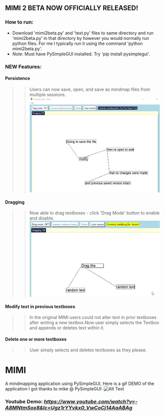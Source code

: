 
## MIMI 2 BETA NOW OFFICIALLY RELEASED!
### How to run: ### 
* Download 'mimi2beta.py' and 'text.py' files to same directory and run 'mimi2beta.py' in that directory by however you would normally run python files. For me I typically run it using the command 'python mimi2beta.py'.
* *Note*: Must have PySimpleGUI installed. Try 'pip install pysimplegui'. 
### NEW Features: ### 
#### Persistence #### 
>> Users can now save, open, and save as mindmap files from multiple sessions.
>> ![Alt Text](https://github.com/derikvanschaik/MIMI/blob/main/gifs/persistence.gif)
#### Dragging ####
>> Now able to drag textboxes - click 'Drag Mode' button to enable and disable.
>> ![Alt Text](https://github.com/derikvanschaik/MIMI/blob/main/gifs/dragging.gif)
#### Modify text in previous textboxes ####
>> In the original MIMI users could not alter text in prior textboxes after writing a new textbox.Now user simply selects the Textbox and appends or deletes text within it. 
#### Delete one or more textboxes ####
>> User simply selects and deletes textboxes as they please. 


# MIMI
A mindmapping application using PySimpleGUI, 
Here is a gif DEMO of the application I got thanks to mike @ PySimpleGUI:
![Alt Text](https://user-images.githubusercontent.com/46163555/121025574-4b189200-c773-11eb-9bd8-5d6d9dd165f3.gif)

### Youtube Demo: *https://www.youtube.com/watch?v=-A8MNtmSox8&lc=Ugz1rYYvkx0_VwCoCj14AaABAg*

